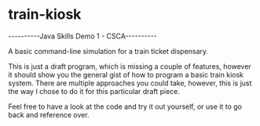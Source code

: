 # train-kiosk
  ----------Java Skills Demo 1 - CSCA----------
  
A basic command-line simulation for a train ticket dispensary.

This is just a draft program, which is missing a couple of features,
however it should show you the general gist of how to program a
basic train kiosk system. There are multiple approaches you could
take, however, this is just the way I chose to do it for this particular
draft piece.

Feel free to have a look at the code and try it out yourself, or use
it to go back and reference over.

